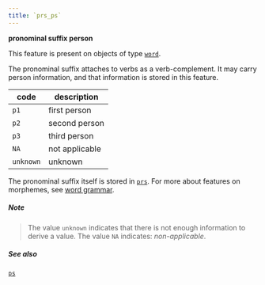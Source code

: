 ```yaml
---
title: `prs_ps`
---
```


**pronominal suffix person**

This feature is present on objects of type
[`word`](otype.md).

The pronominal suffix attaches to verbs as a verb-complement.
It may carry person information, and that information is stored in this feature.

code|description
---|---
`p1`     |first person
`p2`     |second person
`p3`     |third person
`NA`     |not applicable
`unknown`|unknown

The pronominal suffix itself is stored in [`prs`](prs.md).
For more about features on morphemes, see [word grammar](../wordgrammar.md).

##### Note
> The value `unknown` indicates that there is not enough information to derive a value.
The value `NA` indicates: *non-applicable*.

##### See also

[`ps`](ps.md)
